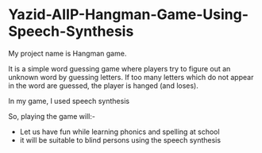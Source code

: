 # Yazid-AIIP-Hangman-Game-Using-Speech-Synthesis

My project name is Hangman game.

It is a simple word guessing game where players try to figure out an unknown word by guessing letters. If too many letters which do not appear in the word are guessed, the player is hanged (and loses). 

In my game, I used speech synthesis 

So, playing the game will:- 
- Let us have fun while learning phonics and spelling at school 
- it will be suitable to blind persons using the speech synthesis

